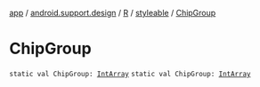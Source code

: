 [app](../../../index.md) / [android.support.design](../../index.md) / [R](../index.md) / [styleable](index.md) / [ChipGroup](./-chip-group.md)

# ChipGroup

`static val ChipGroup: `[`IntArray`](https://kotlinlang.org/api/latest/jvm/stdlib/kotlin/-int-array/index.html)
`static val ChipGroup: `[`IntArray`](https://kotlinlang.org/api/latest/jvm/stdlib/kotlin/-int-array/index.html)